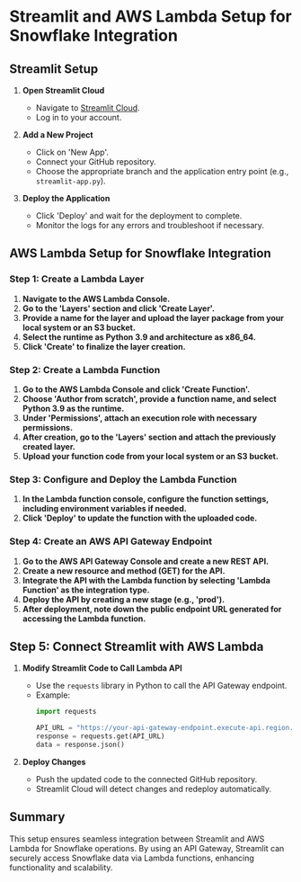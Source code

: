 # Streamlit and AWS Lambda Setup for Snowflake Integration

## Streamlit Setup

1. **Open Streamlit Cloud**
   - Navigate to [Streamlit Cloud](https://share.streamlit.io/).
   - Log in to your account.
   
2. **Add a New Project**
   - Click on 'New App'.
   - Connect your GitHub repository.
   - Choose the appropriate branch and the application entry point (e.g., `streamlit-app.py`).

3. **Deploy the Application**
   - Click 'Deploy' and wait for the deployment to complete.
   - Monitor the logs for any errors and troubleshoot if necessary.

## AWS Lambda Setup for Snowflake Integration

### Step 1: Create a Lambda Layer

1. **Navigate to the AWS Lambda Console.**
2. **Go to the 'Layers' section and click 'Create Layer'.**
3. **Provide a name for the layer and upload the layer package from your local system or an S3 bucket.**
4. **Select the runtime as Python 3.9 and architecture as x86_64.**
5. **Click 'Create' to finalize the layer creation.**

### Step 2: Create a Lambda Function

1. **Go to the AWS Lambda Console and click 'Create Function'.**
2. **Choose 'Author from scratch', provide a function name, and select Python 3.9 as the runtime.**
3. **Under 'Permissions', attach an execution role with necessary permissions.**
4. **After creation, go to the 'Layers' section and attach the previously created layer.**
5. **Upload your function code from your local system or an S3 bucket.**

### Step 3: Configure and Deploy the Lambda Function

1. **In the Lambda function console, configure the function settings, including environment variables if needed.**
2. **Click 'Deploy' to update the function with the uploaded code.**

### Step 4: Create an AWS API Gateway Endpoint

1. **Go to the AWS API Gateway Console and create a new REST API.**
2. **Create a new resource and method (GET) for the API.**
3. **Integrate the API with the Lambda function by selecting 'Lambda Function' as the integration type.**
4. **Deploy the API by creating a new stage (e.g., 'prod').**
5. **After deployment, note down the public endpoint URL generated for accessing the Lambda function.**

## Step 5: Connect Streamlit with AWS Lambda

1. **Modify Streamlit Code to Call Lambda API**
   - Use the `requests` library in Python to call the API Gateway endpoint.
   - Example:
     ```python
     import requests

     API_URL = "https://your-api-gateway-endpoint.execute-api.region.amazonaws.com/prod"
     response = requests.get(API_URL)
     data = response.json()
     ```

2. **Deploy Changes**
   - Push the updated code to the connected GitHub repository.
   - Streamlit Cloud will detect changes and redeploy automatically.

## Summary

This setup ensures seamless integration between Streamlit and AWS Lambda for Snowflake operations. By using an API Gateway, Streamlit can securely access Snowflake data via Lambda functions, enhancing functionality and scalability.


